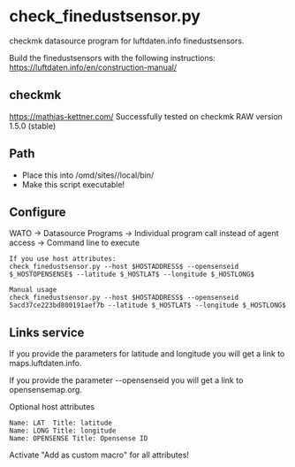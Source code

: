 # check_finedustsensor.py
checkmk datasource program for luftdaten.info finedustsensors.

Build the finedustsensors with the following instructions:
https://luftdaten.info/en/construction-manual/

checkmk
--------
https://mathias-kettner.com/
Successfully tested on checkmk RAW version 1.5.0 (stable)

Path
----
- Place this into /omd/sites/<SITE>/local/bin/
- Make this script executable!

Configure
---------
WATO -> Datasource Programs -> Individual program call instead of agent access -> Command line to execute

```
If you use host attributes:
check_finedustsensor.py --host $HOSTADDRESS$ --opensenseid $_HOSTOPENSENSE$ --latitude $_HOSTLAT$ --longitude $_HOSTLONG$

Manual usage
check_finedustsensor.py --host $HOSTADDRESS$ --opensenseid 5acd37ce223bd800191aef7b --latitude $_HOSTLAT$ --longitude $_HOSTLONG$
```


Links service
-------------
If you provide the parameters for latitude and longitude you will get a link to maps.luftdaten.info.

If you provide the parameter --opensenseid you will get a link to opensensemap.org.

Optional host attributes

```
Name: LAT  Title: latitude
Name: LONG Title: longitude
Name: OPENSENSE Title: Opensense ID
```

Activate "Add as custom macro" for all attributes!

